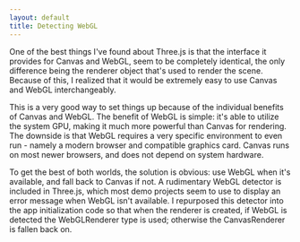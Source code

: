```yaml
---
layout: default
title: Detecting WebGL
---
```

One of the best things I've found about Three.js is that the interface it provides for Canvas and WebGL, seem to be completely identical, the only difference being the renderer object that's used to render the scene. Because of this, I realized that it would be extremely easy to use Canvas and WebGL interchangeably.

This is a very good way to set things up because of the individual benefits of Canvas and WebGL. The benefit of WebGL is simple: it's able to utilize the system GPU, making it much more powerful than Canvas for rendering. The downside is that WebGL requires a very specific environment to even run - namely a modern browser and compatible graphics card. Canvas runs on most newer browsers, and does not depend on system hardware.

To get the best of both worlds, the solution is obvious: use WebGL when it's available, and fall back to Canvas if not. A rudimentary WebGL detector is included in Three.js, which most demo projects seem to use to display an error message when WebGL isn't available. I repurposed this detector into the app initialization code so that when the renderer is created, if WebGL is detected the WebGLRenderer type is used; otherwise the CanvasRenderer is fallen back on.
